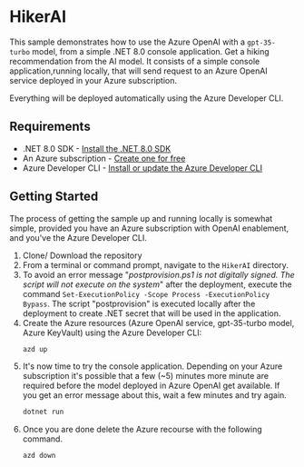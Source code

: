 # HikerAI

This sample demonstrates how to use the Azure OpenAI with a `gpt-35-turbo` model, from a simple .NET 8.0 console application. Get a hiking recommendation from the AI model. It consists of a simple console application,running locally, that will send request to an Azure OpenAI service deployed in your Azure subscription. 

Everything will be deployed automatically using the Azure Developer CLI.

## Requirements

- .NET 8.0 SDK - [Install the .NET 8.0 SDK](https://dotnet.microsoft.com/download/dotnet/8.0?WT.mc_id=dotnet-0000)
- An Azure subscription - [Create one for free](https://azure.microsoft.com/free/?WT.mc_id=dotnet-0000)
- Azure Developer CLI - [Install or update the Azure Developer CLI](https://learn.microsoft.com/azure/developer/azure-developer-cli/install-azd?WT.mc_id=dotnet-0000)

## Getting Started

The process of getting the sample up and running locally is somewhat simple, provided you have an Azure subscription with OpenAI enablement, and you've the Azure Developer CLI.

1. Clone/ Download the repository
1. From a terminal or command prompt, navigate to the `HikerAI` directory.
1. To avoid an error message "*postprovision.ps1 is not digitally signed. The script will not execute on the system*" after the deployment, execute the command `Set-ExecutionPolicy -Scope Process -ExecutionPolicy Bypass`. The script "postprovision" is executed locally after the deployment to create .NET secret that will be used in the application.
1. Create the Azure resources (Azure OpenAI service, gpt-35-turbo model, Azure KeyVault) using the Azure Developer CLI:
	```bash
	azd up
	```
2. It's now time to try the console application. Depending on your Azure subscription it's possible that a few (~5) minutes more minute are required before the model deployed in Azure OpenAI get available. If you get an error message about this, wait a few minutes and try again.
	```bash
	dotnet run
	```
3. Once you are done delete the Azure recourse with the following command.
	```bash
	azd down
	```

